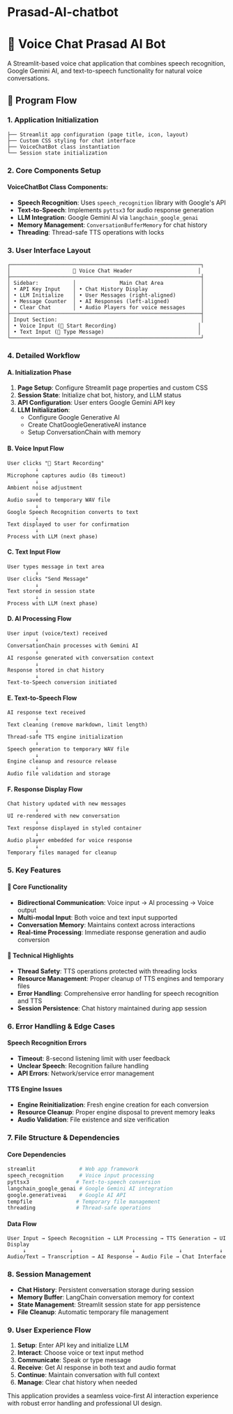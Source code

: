 # Prasad-AI-chatbot

# 🎤 Voice Chat Prasad AI Bot

A Streamlit-based voice chat application that combines speech recognition, Google Gemini AI, and text-to-speech functionality for natural voice conversations.

## 🚀 Program Flow

### 1. **Application Initialization**
```
├── Streamlit app configuration (page title, icon, layout)
├── Custom CSS styling for chat interface
├── VoiceChatBot class instantiation
└── Session state initialization
```

### 2. **Core Components Setup**

#### **VoiceChatBot Class Components:**
- **Speech Recognition**: Uses `speech_recognition` library with Google's API
- **Text-to-Speech**: Implements `pyttsx3` for audio response generation
- **LLM Integration**: Google Gemini AI via `langchain_google_genai`
- **Memory Management**: `ConversationBufferMemory` for chat history
- **Threading**: Thread-safe TTS operations with locks

### 3. **User Interface Layout**

```
┌─────────────────────────────────────────────────────────────┐
│                    🎤 Voice Chat Header                     │
├─────────────────────────────────────────────────────────────┤
│ Sidebar:           │              Main Chat Area            │
│ • API Key Input    │ • Chat History Display                 │
│ • LLM Initialize   │ • User Messages (right-aligned)        │
│ • Message Counter  │ • AI Responses (left-aligned)          │
│ • Clear Chat       │ • Audio Players for voice messages     │
├─────────────────────────────────────────────────────────────┤
│ Input Section:                                              │
│ • Voice Input (🎤 Start Recording)                          │
│ • Text Input (📝 Type Message)                              │
└─────────────────────────────────────────────────────────────┘
```

### 4. **Detailed Workflow**

#### **A. Initialization Phase**
1. **Page Setup**: Configure Streamlit page properties and custom CSS
2. **Session State**: Initialize chat bot, history, and LLM status
3. **API Configuration**: User enters Google Gemini API key
4. **LLM Initialization**: 
   - Configure Google Generative AI
   - Create ChatGoogleGenerativeAI instance
   - Setup ConversationChain with memory

#### **B. Voice Input Flow**
```
User clicks "🎤 Start Recording"
         ↓
Microphone captures audio (8s timeout)
         ↓
Ambient noise adjustment
         ↓
Audio saved to temporary WAV file
         ↓
Google Speech Recognition converts to text
         ↓
Text displayed to user for confirmation
         ↓
Process with LLM (next phase)
```

#### **C. Text Input Flow**
```
User types message in text area
         ↓
User clicks "Send Message"
         ↓
Text stored in session state
         ↓
Process with LLM (next phase)
```

#### **D. AI Processing Flow**
```
User input (voice/text) received
         ↓
ConversationChain processes with Gemini AI
         ↓
AI response generated with conversation context
         ↓
Response stored in chat history
         ↓
Text-to-Speech conversion initiated
```

#### **E. Text-to-Speech Flow**
```
AI response text received
         ↓
Text cleaning (remove markdown, limit length)
         ↓
Thread-safe TTS engine initialization
         ↓
Speech generation to temporary WAV file
         ↓
Engine cleanup and resource release
         ↓
Audio file validation and storage
```

#### **F. Response Display Flow**
```
Chat history updated with new messages
         ↓
UI re-rendered with new conversation
         ↓
Text response displayed in styled container
         ↓
Audio player embedded for voice response
         ↓
Temporary files managed for cleanup
```

### 5. **Key Features**

#### **🎯 Core Functionality**
- **Bidirectional Communication**: Voice input → AI processing → Voice output
- **Multi-modal Input**: Both voice and text input supported
- **Conversation Memory**: Maintains context across interactions
- **Real-time Processing**: Immediate response generation and audio conversion

#### **🔧 Technical Highlights**
- **Thread Safety**: TTS operations protected with threading locks
- **Resource Management**: Proper cleanup of TTS engines and temporary files
- **Error Handling**: Comprehensive error handling for speech recognition and TTS
- **Session Persistence**: Chat history maintained during app session

### 6. **Error Handling & Edge Cases**

#### **Speech Recognition Errors**
- **Timeout**: 8-second listening limit with user feedback
- **Unclear Speech**: Recognition failure handling
- **API Errors**: Network/service error management

#### **TTS Engine Issues**
- **Engine Reinitialization**: Fresh engine creation for each conversion
- **Resource Cleanup**: Proper engine disposal to prevent memory leaks
- **Audio Validation**: File existence and size verification

### 7. **File Structure & Dependencies**

#### **Core Dependencies**
```python
streamlit              # Web app framework
speech_recognition     # Voice input processing
pyttsx3               # Text-to-speech conversion
langchain_google_genai # Google Gemini AI integration
google.generativeai    # Google AI API
tempfile              # Temporary file management
threading             # Thread-safe operations
```

#### **Data Flow**
```
User Input → Speech Recognition → LLM Processing → TTS Generation → UI Display
     ↓              ↓                   ↓              ↓            ↓
Audio/Text → Transcription → AI Response → Audio File → Chat Interface
```

### 8. **Session Management**

- **Chat History**: Persistent conversation storage during session
- **Memory Buffer**: LangChain conversation memory for context
- **State Management**: Streamlit session state for app persistence
- **File Cleanup**: Automatic temporary file management

### 9. **User Experience Flow**

1. **Setup**: Enter API key and initialize LLM
2. **Interact**: Choose voice or text input method
3. **Communicate**: Speak or type message
4. **Receive**: Get AI response in both text and audio format
5. **Continue**: Maintain conversation with full context
6. **Manage**: Clear chat history when needed

This application provides a seamless voice-first AI interaction experience with robust error handling and professional UI design.
